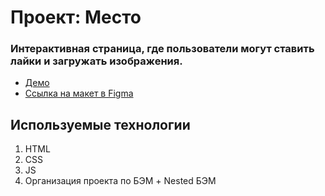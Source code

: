 # Проект: Место

### Интерактивная страница, где пользователи могут ставить лайки и загружать изображения.
* [Демо](https://4dragunov.github.io/mesto/)
* [Ссылка на макет в Figma](https://www.figma.com/file/2cn9N9jSkmxD84oJik7xL7/JavaScript.-Sprint-4?node-id=0%3A1)

## Используемые технологии
<ol>
  <li>HTML</li>
  <li>CSS</li>
  <li>JS</li>
  <li>Организация проекта по БЭМ + Nested БЭМ</li>  
</ol>
